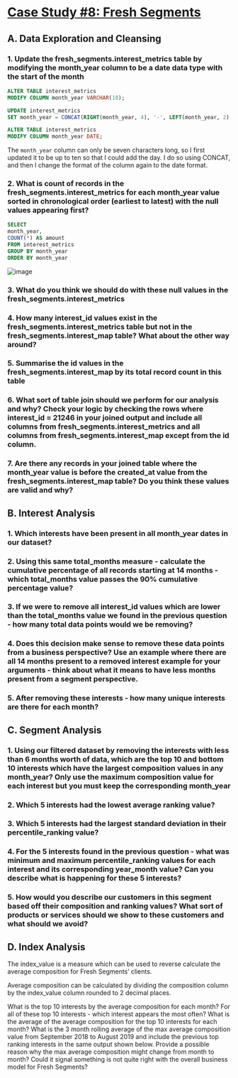 # [Case Study #8: Fresh Segments](https://8weeksqlchallenge.com/case-study-8/)


## A. Data Exploration and Cleansing
### 1. Update the fresh_segments.interest_metrics table by modifying the month_year column to be a date data type with the start of the month

```sql
ALTER TABLE interest_metrics
MODIFY COLUMN month_year VARCHAR(10);

UPDATE interest_metrics
SET month_year = CONCAT(RIGHT(month_year, 4), '-', LEFT(month_year, 2), '-01');

ALTER TABLE interest_metrics
MODIFY COLUMN month_year DATE;
```
The `month_year` column can only be seven characters long, so I first updated it to be up to ten so that I could add the day. I do so using CONCAT, and then I change the format of the column again to the date format.

### 2. What is count of records in the fresh_segments.interest_metrics for each month_year value sorted in chronological order (earliest to latest) with the null values appearing first?

```sql
SELECT
month_year,
COUNT(*) AS amount
FROM interest_metrics
GROUP BY month_year
ORDER BY month_year
```
![image](https://github.com/user-attachments/assets/a81f85d1-0429-4e21-9f49-d63087a79f04)

### 3. What do you think we should do with these null values in the fresh_segments.interest_metrics
### 4. How many interest_id values exist in the fresh_segments.interest_metrics table but not in the fresh_segments.interest_map table? What about the other way around?
### 5. Summarise the id values in the fresh_segments.interest_map by its total record count in this table
### 6. What sort of table join should we perform for our analysis and why? Check your logic by checking the rows where interest_id = 21246 in your joined output and include all columns from fresh_segments.interest_metrics and all columns from fresh_segments.interest_map except from the id column.
### 7. Are there any records in your joined table where the month_year value is before the created_at value from the fresh_segments.interest_map table? Do you think these values are valid and why?
## B. Interest Analysis
### 1. Which interests have been present in all month_year dates in our dataset?
### 2. Using this same total_months measure - calculate the cumulative percentage of all records starting at 14 months - which total_months value passes the 90% cumulative percentage value?
### 3. If we were to remove all interest_id values which are lower than the total_months value we found in the previous question - how many total data points would we be removing?
### 4. Does this decision make sense to remove these data points from a business perspective? Use an example where there are all 14 months present to a removed interest example for your arguments - think about what it means to have less months present from a segment perspective.
### 5. After removing these interests - how many unique interests are there for each month?
## C. Segment Analysis
### 1. Using our filtered dataset by removing the interests with less than 6 months worth of data, which are the top 10 and bottom 10 interests which have the largest composition values in any month_year? Only use the maximum composition value for each interest but you must keep the corresponding month_year
### 2. Which 5 interests had the lowest average ranking value?
### 3. Which 5 interests had the largest standard deviation in their percentile_ranking value?
### 4. For the 5 interests found in the previous question - what was minimum and maximum percentile_ranking values for each interest and its corresponding year_month value? Can you describe what is happening for these 5 interests?
### 5. How would you describe our customers in this segment based off their composition and ranking values? What sort of products or services should we show to these customers and what should we avoid?
## D. Index Analysis
The index_value is a measure which can be used to reverse calculate the average composition for Fresh Segments’ clients.

Average composition can be calculated by dividing the composition column by the index_value column rounded to 2 decimal places.

What is the top 10 interests by the average composition for each month?
For all of these top 10 interests - which interest appears the most often?
What is the average of the average composition for the top 10 interests for each month?
What is the 3 month rolling average of the max average composition value from September 2018 to August 2019 and include the previous top ranking interests in the same output shown below.
Provide a possible reason why the max average composition might change from month to month? Could it signal something is not quite right with the overall business model for Fresh Segments?
